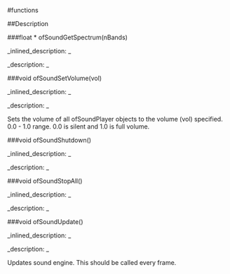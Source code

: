 #functions


<!--
_visible: True_
_advanced: False_
-->

##Description






<!----------------------------------------------------------------------------->

###float * ofSoundGetSpectrum(nBands)

<!--
_syntax: ofSoundGetSpectrum(nBands)_
_name: ofSoundGetSpectrum_
_returns: float *_
_returns_description: _
_parameters: int nBands_
_version_started: _
_version_deprecated: _
_summary: _
_constant: False_
_static: False_
_visible: True_
_advanced: False_
-->

_inlined_description: _







_description: _








<!----------------------------------------------------------------------------->

###void ofSoundSetVolume(vol)

<!--
_syntax: ofSoundSetVolume(vol)_
_name: ofSoundSetVolume_
_returns: void_
_returns_description: _
_parameters: float vol_
_version_started: 006_
_version_deprecated: _
_summary: _
_constant: False_
_static: False_
_visible: True_
_advanced: False_
-->

_inlined_description: _







_description: _


Sets the volume of all ofSoundPlayer objects to the volume (vol) specified. 0.0 - 1.0 range. 0.0 is silent and 1.0 is full volume.







<!----------------------------------------------------------------------------->

###void ofSoundShutdown()

<!--
_syntax: ofSoundShutdown()_
_name: ofSoundShutdown_
_returns: void_
_returns_description: _
_parameters: _
_version_started: _
_version_deprecated: _
_summary: _
_constant: False_
_static: False_
_visible: True_
_advanced: False_
-->

_inlined_description: _







_description: _








<!----------------------------------------------------------------------------->

###void ofSoundStopAll()

<!--
_syntax: ofSoundStopAll()_
_name: ofSoundStopAll_
_returns: void_
_returns_description: _
_parameters: _
_version_started: _
_version_deprecated: _
_summary: _
_constant: False_
_static: False_
_visible: True_
_advanced: False_
-->

_inlined_description: _







_description: _








<!----------------------------------------------------------------------------->

###void ofSoundUpdate()

<!--
_syntax: ofSoundUpdate()_
_name: ofSoundUpdate_
_returns: void_
_returns_description: _
_parameters: _
_version_started: _
_version_deprecated: _
_summary: _
_constant: False_
_static: False_
_visible: True_
_advanced: False_
-->

_inlined_description: _







_description: _


Updates sound engine. This should be called every frame.





<!----------------------------------------------------------------------------->

